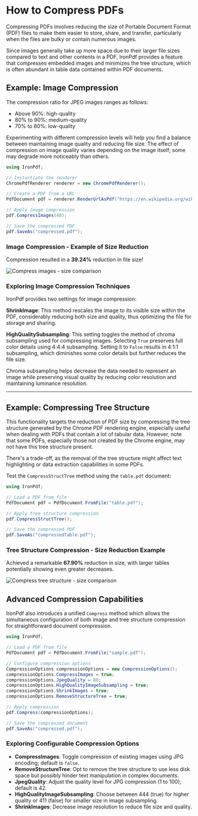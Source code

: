 # How to Compress PDFs

Compressing PDFs involves reducing the size of Portable Document Format (PDF) files to make them easier to store, share, and transfer, particularly when the files are bulky or contain numerous images.

Since images generally take up more space due to their larger file sizes compared to text and other contents in a PDF, IronPdf provides a feature that compresses embedded images and minimizes the tree structure, which is often abundant in table data contained within PDF documents.

## Example: Image Compression

The compression ratio for JPEG images ranges as follows:

- Above 90%: high-quality
- 80% to 90%: medium-quality
- 70% to 80%: low-quality

Experimenting with different compression levels will help you find a balance between maintaining image quality and reducing file size. The effect of compression on image quality varies depending on the image itself; some may degrade more noticeably than others.

```cs
using IronPdf;

// Instantiate the renderer
ChromePdfRenderer renderer = new ChromePdfRenderer();

// Create a PDF from a URL
PdfDocument pdf = renderer.RenderUrlAsPdf("https://en.wikipedia.org/wiki/Main_Page");

// Apply image compression
pdf.CompressImages(40);

// Save the compressed PDF
pdf.SaveAs("compressed.pdf");
```

### Image Compression - Example of Size Reduction

Compression resulted in a **39.24%** reduction in file size!

<div class="content-img-align-center">
    <div class="center-image-wrapper">
         <img src="https://ironpdf.com/static-assets/pdf/how-to/pdf-compression/compress-image-compare-size.png" alt="Compress images - size comparison" class="img-responsive add-shadow">
    </div>
</div>

### Exploring Image Compression Techniques

IronPdf provides two settings for image compression:

**ShrinkImage**: This method rescales the image to its visible size within the PDF, considerably reducing both size and quality, thus optimizing the file for storage and sharing.

**HighQualitySubsampling**: This setting toggles the method of chroma subsampling used for compressing images. Selecting `True` preserves full color details using 4:4:4 subsampling. Setting it to `False` results in 4:1:1 subsampling, which diminishes some color details but further reduces the file size.

Chroma subsampling helps decrease the data needed to represent an image while preserving visual quality by reducing color resolution and maintaining luminance resolution.

<hr>

## Example: Compressing Tree Structure

This functionality targets the reduction of PDF size by compressing the tree structure generated by the Chrome PDF rendering engine, especially useful when dealing with PDFs that contain a lot of tabular data. However, note that some PDFs, especially those not created by the Chrome engine, may not have this tree structure present.

There's a trade-off, as the removal of the tree structure might affect text highlighting or data extraction capabilities in some PDFs.

Test the `CompressStructTree` method using the `table.pdf` document:

```cs
using IronPdf;

// Load a PDF from file
PdfDocument pdf = PdfDocument.FromFile("table.pdf");

// Apply tree structure compression
pdf.CompressStructTree();

// Save the compressed PDF
pdf.SaveAs("compressedTable.pdf");
```

### Tree Structure Compression - Size Reduction Example

Achieved a remarkable **67.90%** reduction in size, with larger tables potentially showing even greater decreases.

<div class="content-img-align-center">
    <div class="center-image-wrapper">
         <img src="https://ironpdf.com/static-assets/pdf/how-to/pdf-compression/compress-tree-structure-compare-size.png" alt="Compress tree structure - size comparison" class="img-responsive add-shadow">
    </div>
</div>

## Advanced Compression Capabilities

IronPdf also introduces a unified `Compress` method which allows the simultaneous configuration of both image and tree structure compression for straightforward document compression.

```cs
using IronPdf;

// Load a PDF from file
PdfDocument pdf = PdfDocument.FromFile("sample.pdf");

// Configure compression options
CompressionOptions compressionOptions = new CompressionOptions();
compressionOptions.CompressImages = true;
compressionOptions.JpegQuality = 80;
compressionOptions.HighQualityImageSubsampling = true;
compressionOptions.ShrinkImages = true;
compressionOptions.RemoveStructureTree = true;

// Apply compression
pdf.Compress(compressionOptions);

// Save the compressed document
pdf.SaveAs("compressed.pdf");
```

### Exploring Configurable Compression Options

- **CompressImages**: Toggle compression of existing images using JPG encoding; default is `false`.
- **RemoveStructureTree**: Opt to remove the tree structure to use less disk space but possibly hinder text manipulation in complex documents.
- **JpegQuality**: Adjust the quality level for JPG compression (1 to 100); default is 42.
- **HighQualityImageSubsampling**: Choose between 444 (true) for higher quality or 411 (false) for smaller size in image subsampling.
- **ShrinkImages**: Decrease image resolution to reduce file size and quality.